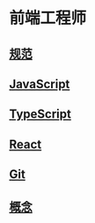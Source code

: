 # 前端工程师

##  [规范](/beforeInterview/rule.md)
##  [JavaScript](/beforeInterview/javascript.md)

##  [TypeScript](/beforeInterview/typescript.md)

##  [React](/beforeInterview/react.md)

##  [Git](/beforeInterview/git.md)

##  [概念](/beforeInterview/concept.md)

